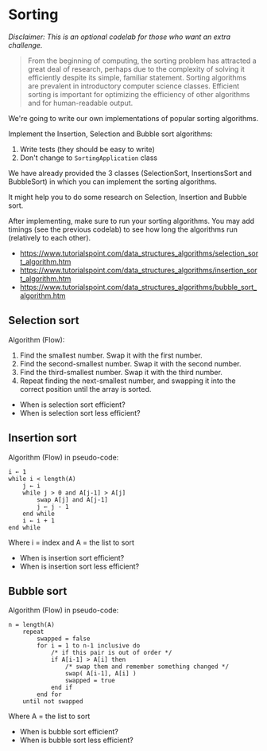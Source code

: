 ﻿# Sorting

_Disclaimer: This is an optional codelab for those who want an extra challenge._

> From the beginning of computing, the sorting problem has attracted a great deal of research, perhaps due to the complexity of solving it efficiently despite its simple, familiar statement.
Sorting algorithms are prevalent in introductory computer science classes. Efficient sorting is important for optimizing the efficiency of other algorithms and for human-readable output.

We're going to write our own implementations of popular sorting algorithms.

Implement the Insertion, Selection and Bubble sort algorithms:

1. Write tests (they should be easy to write)
2. Don't change to `SortingApplication` class

We have already provided the 3 classes (SelectionSort, InsertionsSort and BubbleSort) 
in which you can implement the sorting algorithms.

It might help you to do some research on Selection, Insertion and Bubble sort.

After implementing, make sure to run your sorting algorithms. You may add timings (see the previous codelab) 
to see how long the algorithms run (relatively to each other).
- https://www.tutorialspoint.com/data_structures_algorithms/selection_sort_algorithm.htm
- https://www.tutorialspoint.com/data_structures_algorithms/insertion_sort_algorithm.htm
- https://www.tutorialspoint.com/data_structures_algorithms/bubble_sort_algorithm.htm

## Selection sort

Algorithm (Flow):
1. Find the smallest number. Swap it with the first number.
2. Find the second-smallest number. Swap it with the second number.
3. Find the third-smallest number. Swap it with the third number.
4. Repeat finding the next-smallest number, and swapping it into the correct position until the array is sorted.

- When is selection sort efficient?
- When is selection sort less efficient?

## Insertion sort

Algorithm (Flow) in pseudo-code:
```
i ← 1
while i < length(A)
    j ← i
    while j > 0 and A[j-1] > A[j]
        swap A[j] and A[j-1]
        j ← j - 1
    end while
    i ← i + 1
end while
```
Where i = index and A = the list to sort

- When is insertion sort efficient?
- When is insertion sort less efficient?

## Bubble sort

Algorithm (Flow) in pseudo-code:
```
n = length(A)
    repeat 
        swapped = false
        for i = 1 to n-1 inclusive do
            /* if this pair is out of order */
            if A[i-1] > A[i] then
                /* swap them and remember something changed */
                swap( A[i-1], A[i] )
                swapped = true
            end if
        end for
    until not swapped
```
Where A = the list to sort

- When is bubble sort efficient?
- When is bubble sort less efficient?